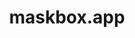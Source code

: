 ---
title: maskbox.app
description: App that helps protect your email identity from spam and data leaks.
year: 2022
link: https://maskbox.app
---